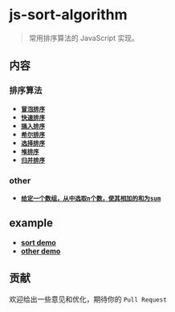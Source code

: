 # js-sort-algorithm

> 常用排序算法的 JavaScript 实现。

## 内容

### 排序算法

- [**`冒泡排序`**](https://github.com/wanls4583/js-algorithm/blob/master/sort/bubble-sort.js)
- [**`快速排序`**](https://github.com/wanls4583/js-algorithm/blob/master/sort/fast-sort.js)
- [**`插入排序`**](https://github.com/wanls4583/js-algorithm/blob/master/sort/insert-sort.js)
- [**`希尔排序`**](https://github.com/wanls4583/js-algorithm/blob/master/sort/shell-sort.js)
- [**`选择排序`**](https://github.com/wanls4583/js-algorithm/blob/master/sort/select-sort.js)
- [**`堆排序`**](https://github.com/wanls4583/js-algorithm/blob/master/sort/heap-sort.js)
- [**`归并排序`**](https://github.com/wanls4583/js-algorithm/blob/master/sort/merge-sort.js)

### other

- [**`给定一个数组，从中选取n个数，使其相加的和为sum`**](https://github.com/wanls4583/js-algorithm/blob/master/other/1.js)

## example

- [**sort demo**](https://github.com/wanls4583/js-algorithm/blob/master/sort/index.html)
- [**other demo**](https://github.com/wanls4583/js-algorithm/blob/master/other/index.html)

## 贡献

欢迎给出一些意见和优化，期待你的 `Pull Request`